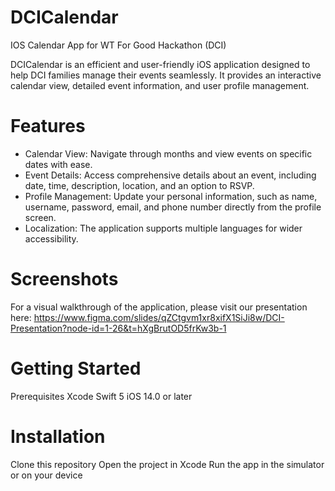 # DCICalendar
IOS Calendar App for WT For Good Hackathon (DCI)

DCICalendar is an efficient and user-friendly iOS application designed to help DCI families manage their events seamlessly. It provides an interactive calendar view, detailed event information, and user profile management. 

# Features
- Calendar View: Navigate through months and view events on specific dates with ease.
- Event Details: Access comprehensive details about an event, including date, time, description, location, and an option to RSVP.
- Profile Management: Update your personal information, such as name, username, password, email, and phone number directly from the profile screen.
- Localization: The application supports multiple languages for wider accessibility.

# Screenshots
For a visual walkthrough of the application, please visit our presentation here: https://www.figma.com/slides/qZCtgvm1xr8xifX1SiJi8w/DCI-Presentation?node-id=1-26&t=hXgBrutOD5frKw3b-1 

# Getting Started
Prerequisites
Xcode
Swift 5
iOS 14.0 or later

# Installation
Clone this repository
Open the project in Xcode
Run the app in the simulator or on your device
